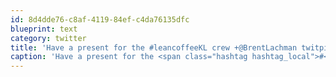 ```yaml
---
id: 8d4dde76-c8af-4119-84ef-c4da76135dfc
blueprint: text
category: twitter
title: 'Have a present for the #leancoffeeKL crew +@BrentLachman twitpic.com/6om5d0'
caption: 'Have a present for the <span class="hashtag hashtag_local">#<a href="http://tweettemp.darylchymko.ca/?tag=leancoffeekl">leancoffeeKL</a> crew +<span class="username username_linked">@<a href="https://twitter.com/BrentLachman" title="Brent Lachman">BrentLachman</a></span> <a href="http://twitpic.com/6om5d0" title="http://twitpic.com/6om5d0" class="link link_untco">twitpic.com/6om5d0</a>'
---
```

